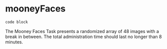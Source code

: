 # mooneyFaces

    code block
    
The Mooney Faces Task presents a randomized array of 48 images with a break in between. The total administration time should last no longer than 8 minutes. 
